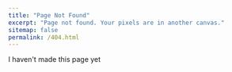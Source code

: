 ```yaml
---
title: "Page Not Found"
excerpt: "Page not found. Your pixels are in another canvas."
sitemap: false
permalink: /404.html
---
```


I haven't made this page yet

